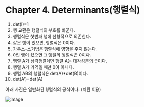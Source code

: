 # Chapter 4. Determinants(행렬식)

1. det(I)=1
2. 행 교환은 행렬식의 부호를 바꾼다.
3. 행렬식은 첫번째 행에 선형적으로 의존한다.
4. 같은 행이 있으면, 행렬식은 0이다.
5. 가우스-소거법은 행렬식에 영향을 주지 않는다.
6. 0인 행이 있으면 그 행렬의 행렬식은 0이다.
7. 행렬 A가 삼각행렬이면 행렬 A는 대각성분의 곱이다.
8. 행렬 A가 가역일 때만 0이 아니다.
9. 행렬 AB의 행렬식은 det(A)*det(B)이다.
10. det(A')=det(A)

아래 사진은 일반화된 행렬식의 공식이다. (치환 이용)

![image](https://github.com/aqua1107/Linear-Algebra-/assets/175097768/5a1aaa64-f235-4909-8926-6f90e5dd730c)
